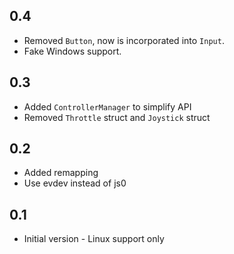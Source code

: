 ## 0.4
* Removed `Button`, now is incorporated into `Input`.
* Fake Windows support.

## 0.3
* Added `ControllerManager` to simplify API
* Removed `Throttle` struct and `Joystick` struct

## 0.2
* Added remapping
* Use evdev instead of js0

## 0.1
* Initial version - Linux support only